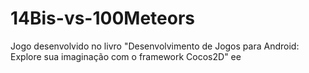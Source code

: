 # 14Bis-vs-100Meteors
Jogo desenvolvido no livro "Desenvolvimento de Jogos para Android: Explore sua imaginação com o framework Cocos2D"
ee
